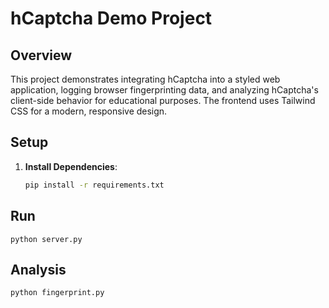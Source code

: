 # hCaptcha Demo Project

## Overview
This project demonstrates integrating hCaptcha into a styled web application, logging browser fingerprinting data, and analyzing hCaptcha's client-side behavior for educational purposes. The frontend uses Tailwind CSS for a modern, responsive design.

## Setup
1. **Install Dependencies**:
   ```bash
   pip install -r requirements.txt

## Run
`python server.py`

## Analysis 
`python fingerprint.py`
